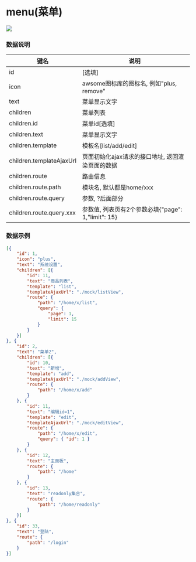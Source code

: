 # menu(菜单)   


![](https://github.com/MaiYuan/Admin5/blob/master/docs/images/menu.png?raw=true)


### 数据说明
|键名 |说明 |
| ------------ | ------------ |
|id| [选填]  |
|icon   | awsome图标库的图标名, 例如"plus, remove"  |
|text   | 菜单显示文字  | 
|children   | 菜单列表  |
|children.id   | 菜单id[选填] |
|children.text   | 菜单显示文字  |
|children.template   | 模板名[list/add/edit]  |
|children.templateAjaxUrl   | 页面初始化ajax请求的接口地址, 返回渲染页面的数据  |
|children.route   | 路由信息  |
|children.route.path   | 模块名, 默认都是home/xxx|
|children.route.query   | 参数, ?后面部分|
|children.route.query.xxx   | 参数值, 列表页有2个参数必填{"page": 1,"limit": 15}|

### 数据示例
``` json
[{
    "id": 1,
    "icon": "plus",
    "text": "系统设置",
    "children": [{
        "id": 11,
        "text": "商品列表",
        "template": "list",
        "templateAjaxUrl": "./mock/listView",
        "route": {
            "path": "/home/x/list",
            "query": {
                "page": 1,
                "limit": 15
            }
        }
    }]
}, {
    "id": 2,
    "text": "菜单2",
    "children": [{
        "id": 10,
        "text": "新增",
        "template": "add",
        "templateAjaxUrl": "./mock/addView",
        "route": {
            "path": "/home/x/add"
        }
    }, {
        "id": 11,
        "text": "编辑id=1",
        "template": "edit",
        "templateAjaxUrl": "./mock/editView",
        "route": {
            "path": "/home/x/edit",
            "query": { "id": 1 }
        }
    }, {
        "id": 12,
        "text": "主面板",
        "route": {
            "path": "/home"
        }
    }, {
        "id": 13,
        "text": "readonly集合",
        "route": {
            "path": "/home/readonly"
        }
    }]
}, {
    "id": 33,
    "text": "登陆",
    "route": {
        "path": "/login"
    }
}]

```
